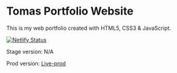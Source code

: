 # Tomas Portfolio Website

This is my web portfolio created with HTML5, CSS3 & JavaScript.

<!-- Netlify bar status -->

[![Netlify Status](https://api.netlify.com/api/v1/badges/fd3f8dd3-37a2-4333-8659-3294357f6d64/deploy-status)](https://app.netlify.com/sites/tomas-software-developer-stage/deploys)

Stage version:
N/A

Prod version:
[Live-prod](https://tomas-kaiser.github.io/)
